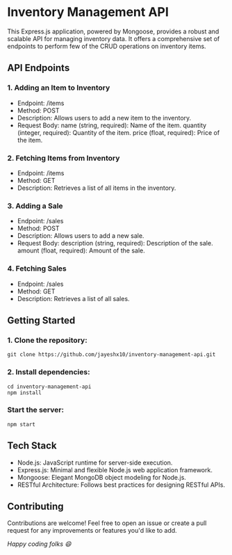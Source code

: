 # Inventory Management API
This Express.js application, powered by Mongoose, provides a robust and scalable API for managing inventory data. It offers a comprehensive set of endpoints to perform few of the CRUD operations on inventory items.

## API Endpoints
### 1. Adding an Item to Inventory
- Endpoint: /items
- Method: POST
- Description: Allows users to add a new item to the inventory.
- Request Body:
    name (string, required): Name of the item.
    quantity (integer, required): Quantity of the item.
    price (float, required): Price of the item.
          
### 2. Fetching Items from Inventory
- Endpoint: /items
- Method: GET
- Description: Retrieves a list of all items in the inventory.
      
### 3. Adding a Sale
- Endpoint: /sales
- Method: POST
- Description: Allows users to add a new sale.
- Request Body:
    description (string, required): Description of the sale.
    amount (float, required): Amount of the sale.
          
### 4. Fetching Sales
- Endpoint: /sales
- Method: GET
- Description: Retrieves a list of all sales.
      
## Getting Started
### 1. Clone the repository:
    git clone https://github.com/jayeshx10/inventory-management-api.git
### 2. Install dependencies:
    cd inventory-management-api
    npm install
### Start the server:
    npm start

## Tech Stack
- Node.js: JavaScript runtime for server-side execution.
- Express.js: Minimal and flexible Node.js web application framework.
- Mongoose: Elegant MongoDB object modeling for Node.js.
- RESTful Architecture: Follows best practices for designing RESTful APIs.
  
## Contributing
Contributions are welcome! Feel free to open an issue or create a pull request for any improvements or features you'd like to add.

*Happy coding folks 😄*
